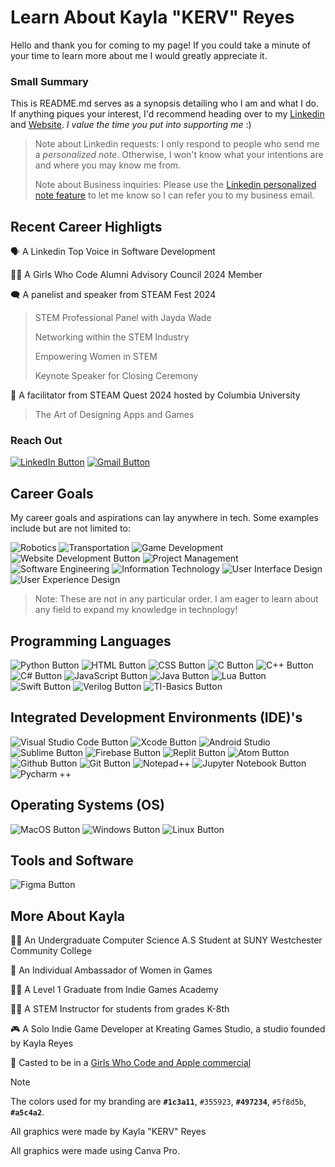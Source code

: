 # Learn About Kayla "KERV" Reyes

Hello and thank you for coming to my page! If you could take a minute of your time to learn more about me I would greatly appreciate it. 

### Small Summary

This is README.md serves as a synopsis detailing who I am and what I do. If anything piques your interest, I'd recommend heading over to my [Linkedin](https://www.linkedin.com/in/kaylaereyes) and [Website](https://www.kervart.co/). <i>I value the time you put into supporting me</i> :) 

> Note about Linkedin requests: I only respond to people who send me a <i>personalized note</i>. Otherwise, I won't know what your intentions are and where you may know me from.
>
> Note about Business inquiries: Please use the [Linkedin personalized note feature](https://www.linkedin.com/help/linkedin/answer/a563153) to let me know so I can refer you to my business email.

## Recent Career Highligts

🗣 A Linkedin Top Voice in Software Development

🦸‍♀️ A Girls Who Code Alumni Advisory Council 2024 Member

🗨 A panelist and speaker from STEAM Fest 2024

> STEM Professional Panel with Jayda Wade
> 
> Networking within the STEM Industry
> 
> Empowering Women in STEM
> 
> Keynote Speaker for Closing Ceremony

<!-- 🗯 A speaker from GoSTEM Computer Science Speaker Event with Jayda Wade -->

👥 A facilitator from STEAM Quest 2024 hosted by Columbia University

>The Art of Designing Apps and Games

### Reach Out

[![LinkedIn Button](https://github.com/kreyes21/KaylaKERVReyes/assets/105475276/f9f10cc9-490d-49a4-9444-1c45568c4275)](https://www.linkedin.com/in/kaylaereyes)
[![Gmail Button](https://github.com/kreyes21/KaylaKERVReyes/assets/105475276/6913768e-3c4c-4d4e-b4a1-cc863b7b6a82)](mailto:kaylakervreyes@gmail.com)

## Career Goals

My career goals and aspirations can lay anywhere in tech. Some examples include but are not limited to:

<!-- ★ Robotics
★ Transportation
★ Game Development
★ Project Management
★ Software Engineering
★ Information Technology
★ User Interface
★ User Experience Design -->

![Robotics](https://github.com/kreyes21/KaylaKERVReyes/assets/105475276/325bf147-e339-4711-9245-6b196831f71b)
![Transportation](https://github.com/kreyes21/KaylaKERVReyes/assets/105475276/d0fed9c4-8f80-4390-96d5-b277b86b646c)
![Game Development](https://github.com/kreyes21/KaylaKERVReyes/assets/105475276/1f60b626-1936-4942-b4f5-68fdc8aaf988)
![Website Development Button](https://github.com/kreyes21/KaylaKERVReyes/assets/105475276/7ade04d8-bafc-4f3d-93b0-c3b34b7b5d9e)
![Project Management](https://github.com/kreyes21/KaylaKERVReyes/assets/105475276/92da242e-cadb-4a00-8945-df78811bcbc6)
![Software Engineering](https://github.com/kreyes21/KaylaKERVReyes/assets/105475276/fff43d1c-9bcb-4cab-9c08-b2c71c5fbcb2)
![Information Technology](https://github.com/kreyes21/KaylaKERVReyes/assets/105475276/ce68508f-2c2f-43c9-a118-16c4d327dfba)
![User Interface Design](https://github.com/kreyes21/KaylaKERVReyes/assets/105475276/2deb4669-bdd7-4f84-97de-36ada0418e72)
![User Experience Design](https://github.com/kreyes21/KaylaKERVReyes/assets/105475276/9b43bf10-db59-4aa0-b552-f763bf50f303)

> Note: These are not in any particular order. I am eager to learn about any field to expand my knowledge in technology!

## Programming Languages
![Python Button](https://github.com/kreyes21/KaylaKERVReyes/assets/105475276/b0b406de-4ad2-4097-945c-eab41b72dffd)
![HTML Button](https://github.com/kreyes21/KaylaKERVReyes/assets/105475276/e43bbe26-3f56-4cf4-8f53-62273048171c)
![CSS Button](https://github.com/kreyes21/KaylaKERVReyes/assets/105475276/2ba3c9c9-e8dd-496b-8234-3a2a9e875935)
![C Button](https://github.com/kreyes21/KaylaKERVReyes/assets/105475276/ed5dee9e-7f63-4b94-b03b-88925b00a281)
![C++ Button](https://github.com/kreyes21/KaylaKERVReyes/assets/105475276/9adf2870-850c-4c24-a727-b349e0a8c23d)
![C# Button](https://github.com/kreyes21/KaylaKERVReyes/assets/105475276/bc2b70be-5116-4aa4-9341-38f09455727a)
![JavaScript Button](https://github.com/kreyes21/KaylaKERVReyes/assets/105475276/8e77c22b-e17d-4ca2-a3c7-921f64446df8)
![Java Button](https://github.com/kreyes21/KaylaKERVReyes/assets/105475276/4bdae453-4346-4285-8346-9f7debbd4d7a)
![Lua Button](https://github.com/kreyes21/KaylaKERVReyes/assets/105475276/4f6270f3-8aff-4736-9246-fed5bf9666ee)
![Swift Button](https://github.com/kreyes21/KaylaKERVReyes/assets/105475276/ca7419d0-fce7-49f5-98b8-89b75384d2a5)
![Verilog Button](https://github.com/kreyes21/KaylaKERVReyes/assets/105475276/ceada90d-c318-4d15-a370-bea336343237)
![TI-Basics Button](https://github.com/kreyes21/KaylaKERVReyes/assets/105475276/9cf57e94-bbe4-4766-a00d-7b5cceac22fa)

## Integrated Development Environments (IDE)'s

![Visual Studio Code Button](https://github.com/kreyes21/KaylaKERVReyes/assets/105475276/42c06c5b-045f-40e2-b8bd-0850dce32957)
![Xcode Button](https://github.com/kreyes21/KaylaKERVReyes/assets/105475276/4198d132-3863-4148-aecb-111b475278c3)
![Android Studio](https://github.com/kreyes21/KaylaKERVReyes/assets/105475276/ef46583a-5c70-4aa1-999b-4c1b889c6276)
![Sublime Button](https://github.com/kreyes21/KaylaKERVReyes/assets/105475276/8176212a-ec24-49df-a165-5e65d857c5e8)
![Firebase Button](https://github.com/kreyes21/KaylaKERVReyes/assets/105475276/c0f7a212-956c-4d37-964f-05091d27726f)
![Replit Button](https://github.com/kreyes21/KaylaKERVReyes/assets/105475276/2c92226d-d439-4d90-915c-e21d617a468d)
![Atom Button](https://github.com/kreyes21/KaylaKERVReyes/assets/105475276/f01a1d1f-d7b2-4046-8d4c-3bf9e901a150)
![Github Button](https://github.com/kreyes21/KaylaKERVReyes/assets/105475276/bd60c638-7db8-405f-9c56-04085abe9fe1)
![Git Button](https://github.com/kreyes21/KaylaKERVReyes/assets/105475276/e372e323-76b6-4302-9326-98431e565730)
![Notepad++](https://github.com/kreyes21/KaylaKERVReyes/assets/105475276/71d60611-c218-4c79-a425-21a48aac3b1f)
![Jupyter Notebook Button](https://github.com/kreyes21/KaylaKERVReyes/assets/105475276/4f119e6b-aaed-4d7f-98fa-296f69ca4a82)
![Pycharm ++](https://github.com/kreyes21/KaylaKERVReyes/assets/105475276/fa6ce176-e525-4453-8b29-2a263e732334)


## Operating Systems (OS)

![MacOS Button](https://github.com/kreyes21/KaylaKERVReyes/assets/105475276/e673ee62-b0b9-4076-ac07-804f2f3acf7b)
![Windows Button](https://github.com/kreyes21/KaylaKERVReyes/assets/105475276/7723d6e3-13a3-4970-821e-b33a989ed56e)
![Linux Button](https://github.com/kreyes21/KaylaKERVReyes/assets/105475276/d0bc7ba9-dc04-4cb2-9336-22033a7d1a6e)

## Tools and Software

![Figma Button](https://github.com/kreyes21/KaylaKERVReyes/assets/105475276/4904b0bb-2e12-46a2-9bf7-bbfe297f09ab)

## More About Kayla

👩‍💻 An Undergraduate Computer Science A.S Student at SUNY Westchester Community College

👤 An Individual Ambassador of Women in Games

👩‍🎓 A Level 1 Graduate from Indie Games Academy

👩‍🏫 A STEM Instructor for students from grades K-8th

🎮 A Solo Indie Game Developer at Kreating Games Studio, a studio founded by Kayla Reyes

🎥 Casted to be in a [Girls Who Code and Apple commercial](https://youtu.be/edpJev-jyx4?si=kJGaNqyqRbsWTTPf&t=65)

> [!NOTE]
> The colors used for my branding are <b>`#1c3a11`</b>, `#355923`, <b>`#497234`</b>, `#5f8d5b`, <b>`#a5c4a2`</b>.
>
> All graphics were made by Kayla "KERV" Reyes
> 
> All graphics were made using Canva Pro.
> 
